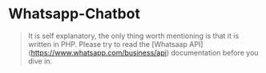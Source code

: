 # Whatsapp-Chatbot
>It is self explanatory, the only thing worth mentioning is that it is written in PHP. 
>Please try to read the [Whatsaap API] (https://www.whatsapp.com/business/api) documentation before you dive in.
>